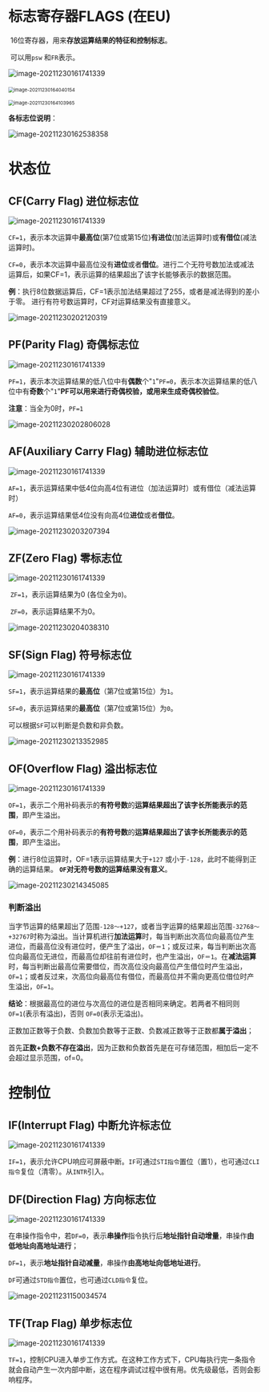# 标志寄存器FLAGS (在EU)

​	16位寄存器，用来**存放运算结果的特征和控制标志**。

​	可以用`psw` 和`FR`表示。

![image-20211230161741339](https://cdn.jsdelivr.net/gh/letengzz/Two-C/img/PM/Second/image-20211230161741339.png)

​                                                                          <img src="https://cdn.jsdelivr.net/gh/letengzz/Two-C/img/PM/Second/image-20211230164040154.png" alt="image-20211230164040154" style="zoom:67%;" />

<img src="https://cdn.jsdelivr.net/gh/letengzz/Two-C/img/PM/Second/image-20211230164103965.png" alt="image-20211230164103965" style="zoom:67%;" />

**各标志位说明**：

![image-20211230162538358](https://cdn.jsdelivr.net/gh/letengzz/Two-C/img/PM/Second/image-20211230162538358.png)

# 状态位

## CF(Carry Flag) 进位标志位

![image-20211230161741339](https://cdn.jsdelivr.net/gh/letengzz/Two-C/img/PM/Second/image-20211230161741339.png)

​	`CF=1`，表示本次运算中**最高位**(第7位或第15位)**有进位**(加法运算时)或**有借位**(减法运算时)。

​	`CF=0`，表示本次运算中最高位没有**进位**或者**借位**。
​    进行二个无符号数加法或减法运算后，如果CF=1，表示运算的结果超出了该字长能够表示的数据范围。

**例**：执行8位数据运算后，CF=1表示加法结果超过了255，或者是减法得到的差小于零。
     进行有符号数运算时，CF对运算结果没有直接意义。

![image-20211230202120319](https://cdn.jsdelivr.net/gh/letengzz/Two-C/img/PM/Second/image-20211230202120319.png)

## PF(Parity Flag) 奇偶标志位

![image-20211230161741339](https://cdn.jsdelivr.net/gh/letengzz/Two-C/img/PM/Second/image-20211230161741339.png)

​	`PF=1`，表示本次运算结果的低八位中有**偶数**个"`1`"
​	`PF=0`，表示本次运算结果的低八位中有**奇数**个"`1`"
​	**PF可以用来进行奇偶校验，或用来生成奇偶校验位**。

**注意**：当全为0时，`PF=1`

![image-20211230202806028](https://cdn.jsdelivr.net/gh/letengzz/Two-C/img/PM/Second/image-20211230202806028.png)

## AF(Auxiliary Carry Flag) 辅助进位标志位

![image-20211230161741339](https://cdn.jsdelivr.net/gh/letengzz/Two-C/img/PM/Second/image-20211230161741339.png)

​	`AF=1`，表示运算结果中低4位向高4位有进位（加法运算时）或有借位（减法运算时）

​	`AF=0`，表示运算结果低4位没有向高4位**进位**或者**借位**。

![image-20211230203207394](https://cdn.jsdelivr.net/gh/letengzz/Two-C/img/PM/Second/image-20211230203207394.png)

## ZF(Zero Flag) 零标志位

![image-20211230161741339](https://cdn.jsdelivr.net/gh/letengzz/Two-C/img/PM/Second/image-20211230161741339.png)

​	`ZF=1`，表示运算结果为0 (各位全为`0`)。

​	`ZF=0`，表示运算结果不为0。

![image-20211230204038310](https://cdn.jsdelivr.net/gh/letengzz/Two-C/img/PM/Second/image-20211230204038310.png)

## SF(Sign Flag) 符号标志位

![image-20211230161741339](https://cdn.jsdelivr.net/gh/letengzz/Two-C/img/PM/Second/image-20211230161741339.png)

​	`SF=1`，表示运算结果的**最高位**（第7位或第15位）为`1`。

​	`SF=0`，表示运算结果的**最高位**（第7位或第15位）为`0`。

可以根据`SF`可以判断是负数和非负数。

![image-20211230213352985](https://cdn.jsdelivr.net/gh/letengzz/Two-C/img/PM/Second/image-20211230213352985.png)

## OF(Overflow Flag) 溢出标志位

![image-20211230161741339](https://cdn.jsdelivr.net/gh/letengzz/Two-C/img/PM/Second/image-20211230161741339.png)

​    `OF=1`，表示二个用补码表示的**有符号数**的**运算结果超出了该字长所能表示的范围**，即产生溢出。

​	`OF=0`，表示二个用补码表示的**有符号数**的**运算结果超出了该字长所能表示的范围**，即产生溢出。

**例**：进行8位运算时，OF=1表示运算结果大于`+127` 或小于`-128`，此时不能得到正确的运算结果。
         **`OF`对无符号数的运算结果没有意义**。

![image-20211230214345085](https://cdn.jsdelivr.net/gh/letengzz/Two-C/img/PM/Second/image-20211230214345085.png)

### 判断溢出

​     当字节运算的结果超出了范围`-128～+127`，或者当字运算的结果超出范围`-32768～+32767`时称为溢出。当计算机进行**加法运算**时，每当判断出次高位向最高位产生进位，而最高位没有进位时，便产生了溢出，`OF＝1`；或反过来，每当判断出次高位向最高位无进位，而最高位却往前有进位时，也产生溢出，`OF＝1`。在**减法运算**时，每当判断出最高位需要借位，而次高位没向最高位产生借位时产生溢出，`OF=1`；或者反过来，次高位向最高位有借位，而最高位并不需向更高位借位时产生溢出，`OF=1`。

**结论**：根据最高位的进位与次高位的进位是否相同来确定。若两者不相同则`OF=1`(表示有溢出)，否则 `OF=0`(表示无溢出)。

​	正数加正数等于负数、负数加负数等于正数、负数减正数等于正数都**属于溢出**；

​	首先**正数+负数不存在溢出**，因为正数和负数首先是在可存储范围，相加后一定不会超过显示范围，of=0。

# 控制位

## IF(Interrupt Flag) 中断允许标志位

![image-20211230161741339](https://cdn.jsdelivr.net/gh/letengzz/Two-C/img/PM/Second/image-20211230161741339.png)

​     `IF=1`，表示允许CPU响应可屏蔽中断。`IF`可通过`STI指令`置位（置1），也可通过`CLI指令`复位（清零）。从`INTR`引入。

## DF(Direction Flag) 方向标志位

![image-20211230161741339](https://cdn.jsdelivr.net/gh/letengzz/Two-C/img/PM/Second/image-20211230161741339.png)

​     在串操作指令中，若`DF=0`，表示**串操作**指令执行后**地址指针自动增量**，串操作**由低地址向高地址进行**；

​	`DF=1`，表示**地址指针自动减量**，串操作**由高地址向低地址进行**。

​	`DF`可通过`STD指令`置位，也可通过`CLD指令`复位。

![image-20211231150034574](https://cdn.jsdelivr.net/gh/letengzz/Two-C/img/PM/Second/image-20211231150034574.png)

## TF(Trap Flag) 单步标志位

![image-20211230161741339](https://cdn.jsdelivr.net/gh/letengzz/Two-C/img/PM/Second/image-20211230161741339.png)

​     `TF=1`，控制CPU进入单步工作方式。在这种工作方式下，CPU每执行完一条指令就会自动产生一次内部中断，这在程序调试过程中很有用。优先级最低，否则会影响程序。
